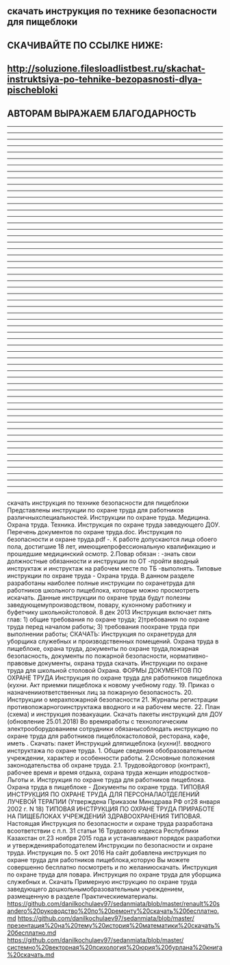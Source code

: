 скачать инструкция по технике безопасности для пищеблоки
--------------------------------------------------
СКАЧИВАЙТЕ ПО ССЫЛКЕ НИЖЕ:
--------------------------------------------------
http://soluzione.filesloadlistbest.ru/skachat-instruktsiya-po-tehnike-bezopasnosti-dlya-pischebloki
--------------------------------------------------
АВТОРАМ ВЫРАЖАЕМ БЛАГОДАРНОСТЬ
--------------------------------------------------
--------------------------------------------------
--------------------------------------------------
--------------------------------------------------
--------------------------------------------------
--------------------------------------------------
--------------------------------------------------
--------------------------------------------------
--------------------------------------------------
--------------------------------------------------
--------------------------------------------------
--------------------------------------------------
--------------------------------------------------
--------------------------------------------------
--------------------------------------------------
--------------------------------------------------
--------------------------------------------------
--------------------------------------------------
--------------------------------------------------
--------------------------------------------------
--------------------------------------------------
--------------------------------------------------
--------------------------------------------------
--------------------------------------------------
--------------------------------------------------
--------------------------------------------------
--------------------------------------------------
--------------------------------------------------
--------------------------------------------------
--------------------------------------------------
--------------------------------------------------
--------------------------------------------------
--------------------------------------------------
--------------------------------------------------
--------------------------------------------------
--------------------------------------------------
--------------------------------------------------
--------------------------------------------------
--------------------------------------------------
--------------------------------------------------
--------------------------------------------------
--------------------------------------------------
--------------------------------------------------
--------------------------------------------------
--------------------------------------------------
--------------------------------------------------
--------------------------------------------------
--------------------------------------------------
--------------------------------------------------
--------------------------------------------------
--------------------------------------------------
--------------------------------------------------
--------------------------------------------------
--------------------------------------------------
--------------------------------------------------
--------------------------------------------------
--------------------------------------------------
--------------------------------------------------
--------------------------------------------------
скачать инструкция по технике безопасности для пищеблоки Представлены инструкции по охране труда для работников различныхспециальностей. Инструкции по охране труда. Медицина. Охрана труда. Техника. Инструкция по охране труда заведующего ДОУ. Перечень документов по охране труда.doc. Инструкция по безопасности и охране труда.pdf -. К работе допускаются лица обоего пола, достигшие 18 лет, имеющиепрофессиональную квалификацию и прошедшие медицинский осмотр. 2.Повар обязан : -знать свои должностные обязанности и инструкции по ОТ -пройти вводный инструктаж и инструктаж на рабочем месте по ТБ -выполнять. Типовые инструкции по охране труда - Охрана труда. В данном разделе разработаны наиболее полные инструкции по охранетруда для работников школьного пищеблока, которые можно просмотреть искачать. Данные инструкции по охране труда будут полезны заведующемупроизводством, повару, кухонному работнику и буфетчику школьнойстоловой. 8 дек 2013  Инструкция включает пять глав: 1) общие требования по охране труда; 2)требования по охране труда перед началом работы; 3) требования поохране труда при выполнении работы;  СКАЧАТЬ: Инструкция по охранетруда для уборщика служебных и производственных помещений. Охрана труда в пищеблоке, охрана труда, документы по охране труда,пожарная безопасность, документы по пожарной безопасности, нормативно-правовые документы, охрана труда скачать. Инструкции по охране труда для школьной столовой  Охрана. ФОРМЫ ДОКУМЕНТОВ ПО ОХРАНЕ ТРУДА
Инструкция по охране труда для работников пищеблока (кухни. Акт приемки пищеблока к новому учебному году. 19. Приказ о назначенииответственных лиц за пожарную безопасность. 20. Инструкции о мерахпожарной безопасности 21. Журналы регистрации противопожарногоинструктажа вводного и на рабочем месте. 22. План (схема) и инструкция поэвакуации. Скачать пакеты инструкций для ДОУ (обновление 25.01.2018)  Во времяработы с технологическим электрооборудованием сотрудники обязанысоблюдать инструкцию по охране труда для работников пищеблокастоловой, ресторана, кафе, иметь . Скачать: пакет Инструкций дляпищеблока (кухни)!. вводного инструктажа по охране труда. 1. Общие сведения обобразовательном учреждении, характер и особенности работы. 2.Основные положения законодательства об охране труда. 2.1. Трудовойдоговор (контракт), рабочее время и время отдыха, охрана труда женщин иподростков-Льготы и. Инструкция по охране труда для работников пищеблока. Охрана труда в пищеблоке - Документы по охране труда. ТИПОВАЯ ИНСТРУКЦИЯ ПО ОХРАНЕ ТРУДА ДЛЯ ПЕРСОНАЛАОТДЕЛЕНИЙ ЛУЧЕВОЙ ТЕРАПИИ (Утверждена Приказом Минздрава РФ от28 января 2002 г. N 18)  ТИПОВАЯ ИНСТРУКЦИЯ ПО ОХРАНЕ ТРУДА ПРИРАБОТЕ НА ПИЩЕБЛОКАХ УЧРЕЖДЕНИЙ ЗДРАВООХРАНЕНИЯ ТИПОВАЯ. Настоящая Инструкция по безопасности и охране труда разработана всоответствии с п.п. 31 статьи 16 Трудового кодекса Республики Казахстан от.23 ноября 2015 года и устанавливают порядок разработки и утвержденияработодателем Инструкции по безопасности и охране труда. Инструкция по. 5 окт 2016  На сайт добавлена инструкция по охране труда для работников пищеблока,которую Вы можете совершенно бесплатно посмотреть и по желаниюскачать. Инструкция по охране труда для повара. Инструкция по охране труда для уборщика служебных и. Скачать Примерную инструкцию по охране труда заведующего дошкольнымобразовательным учреждением, размещенную в разделе Практическиематериалы.
https://github.com/danilkochulaev97/sedanmiata/blob/master/renault%20sandero%20руководство%20по%20ремонту%20скачать%20бесплатно.md
https://github.com/danilkochulaev97/sedanmiata/blob/master/презентация%20на%20тему%20история%20математики%20скачать%20бесплатно.md
https://github.com/danilkochulaev97/sedanmiata/blob/master/системно%20векторная%20психология%20юрия%20бурлана%20книга%20скачать.md